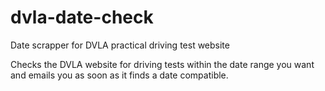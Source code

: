 # dvla-date-check
Date scrapper for DVLA practical driving test website


Checks the DVLA website for driving tests within the date range you want and emails you as soon as it finds a date compatible.

